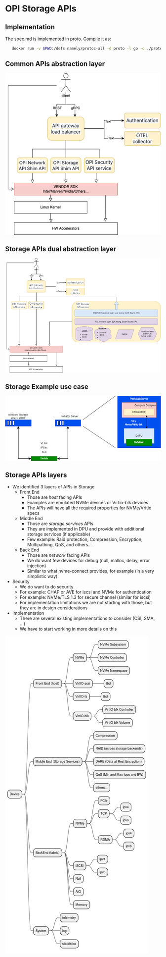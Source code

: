 # OPI Storage APIs

## Implementation

The spec.md is implemented in proto. Compile it as:

```bash
   docker run -v $PWD:/defs namely/protoc-all -d proto -l go -o ./proto/  --go-source-relative
```

## Common APIs abstraction layer

![OPI Common APIs and SHIM abstraction layer](../doc/minutes/images/API-GW-Layers.png)

## Storage APIs dual abstraction layer

![OPI Storage dual abstraction layer](../doc/minutes/images/OPI-Storage-Layers.png)

## Storage Example use case

![Storage Services Offload Use Case](../doc/minutes/images/API-Storage-Use-Case.png)

## Storage APIs layers

- We identified 3 layers of APIs in Storage
  - Front End
    - Those are *host* facing APIs
    - Examples are emulated NVMe devices or Virtio-blk devices
    - The APIs will have all the required properties for NVMe/Vritio specs
  - Middle End
    - Those are *storage services* APIs
    - They are implemented in DPU and provide with additional storage services (if applicable)
    - Few example: Raid protection, Compression, Encryption, Multipathing, QoS, and others...
  - Back End
    - Those are *network* facing APIs
    - We do want few devices for debug (null, malloc, delay, error injection)
    - Similar to what nvme-connect provides, for example (in a very simplistic way)
- Security
  - We do want to do security
  - For example: CHAP or AVE for iscsi and NVMe for authentication
  - For example: NVMe/TLS 1.3 for secure channel (similar for iscsi)
  - For implementation limitations we are not starting with those, but they are in design considerations
- Implementation
  - There are several existing implementations to consider (CSI, SMA, ...)
  - We have to start working in more details on this

![Storage APIs High Level Diagram](DPU-API-Storage.png)
